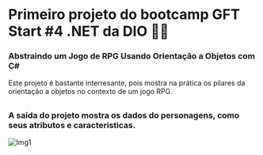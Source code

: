 # Primeiro projeto do bootcamp GFT Start #4 .NET da DIO 💪📘

### Abstraindo um Jogo de RPG Usando Orientação a Objetos com C#

<p>
Este projeto é bastante interresante, pois mostra na prática os pilares
da orientação a objetos no contexto de um jogo RPG.
</p>

##

### A saída do projeto mostra os dados do personagens, como seus atributos e caracteristicas.
![Img1](https://github.com/LucasRodriguesdaSilva/projeto01/blob/main/img/output.png)

